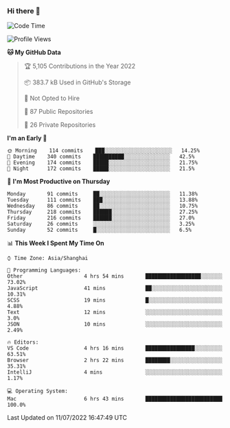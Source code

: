### Hi there 👋

<!--
**qbosen/qbosen** is a ✨ _special_ ✨ repository because its `README.md` (this file) appears on your GitHub profile.

Here are some ideas to get you started:

- 🔭 I’m currently working on ...
- 🌱 I’m currently learning ...
- 👯 I’m looking to collaborate on ...
- 🤔 I’m looking for help with ...
- 💬 Ask me about ...
- 📫 How to reach me: ...
- 😄 Pronouns: ...
- ⚡ Fun fact: ...
-->

<!--START_SECTION:waka-->
![Code Time](http://img.shields.io/badge/Code%20Time-0%20secs-blue)

![Profile Views](http://img.shields.io/badge/Profile%20Views-5-blue)

**🐱 My GitHub Data** 

> 🏆 5,105 Contributions in the Year 2022
 > 
> 📦 383.7 kB Used in GitHub's Storage 
 > 
> 🚫 Not Opted to Hire
 > 
> 📜 87 Public Repositories 
 > 
> 🔑 26 Private Repositories  
 > 
**I'm an Early 🐤** 

```text
🌞 Morning    114 commits    ███░░░░░░░░░░░░░░░░░░░░░░   14.25% 
🌆 Daytime    340 commits    ██████████░░░░░░░░░░░░░░░   42.5% 
🌃 Evening    174 commits    █████░░░░░░░░░░░░░░░░░░░░   21.75% 
🌙 Night      172 commits    █████░░░░░░░░░░░░░░░░░░░░   21.5%

```
📅 **I'm Most Productive on Thursday** 

```text
Monday       91 commits     ██░░░░░░░░░░░░░░░░░░░░░░░   11.38% 
Tuesday      111 commits    ███░░░░░░░░░░░░░░░░░░░░░░   13.88% 
Wednesday    86 commits     ██░░░░░░░░░░░░░░░░░░░░░░░   10.75% 
Thursday     218 commits    ██████░░░░░░░░░░░░░░░░░░░   27.25% 
Friday       216 commits    ██████░░░░░░░░░░░░░░░░░░░   27.0% 
Saturday     26 commits     ░░░░░░░░░░░░░░░░░░░░░░░░░   3.25% 
Sunday       52 commits     █░░░░░░░░░░░░░░░░░░░░░░░░   6.5%

```


📊 **This Week I Spent My Time On** 

```text
⌚︎ Time Zone: Asia/Shanghai

💬 Programming Languages: 
Other                    4 hrs 54 mins       ██████████████████░░░░░░░   73.02% 
JavaScript               41 mins             ██░░░░░░░░░░░░░░░░░░░░░░░   10.31% 
SCSS                     19 mins             █░░░░░░░░░░░░░░░░░░░░░░░░   4.88% 
Text                     12 mins             ░░░░░░░░░░░░░░░░░░░░░░░░░   3.0% 
JSON                     10 mins             ░░░░░░░░░░░░░░░░░░░░░░░░░   2.49%

🔥 Editors: 
VS Code                  4 hrs 16 mins       ████████████████░░░░░░░░░   63.51% 
Browser                  2 hrs 22 mins       ████████░░░░░░░░░░░░░░░░░   35.31% 
IntelliJ                 4 mins              ░░░░░░░░░░░░░░░░░░░░░░░░░   1.17%

💻 Operating System: 
Mac                      6 hrs 43 mins       █████████████████████████   100.0%

```


 Last Updated on 11/07/2022 16:47:49 UTC
<!--END_SECTION:waka-->
